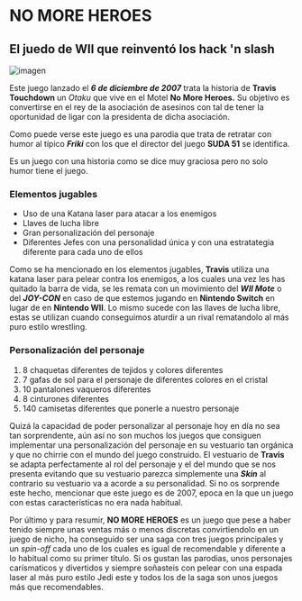 # NO MORE HEROES #
## El juedo de WII que reinventó los hack 'n slash ##
![imagen](https://github.com/user-attachments/assets/e79b9135-dc8a-473b-a043-7272e68c5928)

Este juego lanzado el **_6 de diciembre de 2007_** trata la historia de **Travis Touchdown** un _Otaku_ que vive en el Motel **No More Heroes.** Su objetivo es convertirse en el rey de la asociación de asesinos con tal de tener la oportunidad de ligar con la presidenta de dicha asociación.

Como puede verse este juego es una parodia que trata de retratar con humor al típico **_Friki_** con los que el director del juego **SUDA 51** se identifica.

Es un juego con una historia como se dice muy graciosa pero no solo humor tiene el juego.

### Elementos jugables ###
- Uso de una Katana laser para atacar a los enemigos
- Llaves de lucha libre
- Gran personalización del personaje
- Diferentes Jefes con una personalidad única y con una estratategia diferente para cada uno de ellos

Como se ha mencionado en los elementos jugables, **Travis** utiliza una katana laser para pelear contra los enemigos, a los cuales una vez les has quitado la barra de vida, se les remata con un movimiento del _**WII Mote**_ o del **_JOY-CON_** en caso de que estemos jugando en **Nintendo Switch** en lugar de en **Nintendo WII**.
Lo mismo sucede con las llaves de lucha libre, estas se utilizan cuando conseguimos aturdir a un rival rematandolo al más puro estilo wrestling.

### Personalización del personaje ###
1. 8 chaquetas diferentes de tejidos y colores diferentes
2. 7 gafas de sol para el personaje de diferentes colores en el cristal
3. 10 pantalones vaqueros diferentes
4. 8 cinturones diferentes
5. 140 camisetas diferentes que ponerle a nuestro personaje

Quizá la capacidad de poder personalizar al personaje hoy en día no sea tan sorprendente, aún así no son muchos los juegos que consiguen implementar una personalización del personaje en su vestuario tan orgánica y que no chirrie con el mundo del juego construido.
El vestuario de **Travis** se adapta perfectamente al rol del personaje y el del mundo que se nos presenta evitando que su vestuario parezca simplemente una **_Skin_** al contrario su vestuario va a acorde a su personalidad.
Si no os sorprende este hecho, mencionar que este juego es de 2007, epoca en la que un juego con estas características no era nada habitual.

Por último y para resumir, **NO MORE HEROES** es un juego que pese a haber tenido siempre unas ventas más o menos discretas convirtiendolo en un juego de nicho, ha conseguido ser una saga con tres juegos principales y un _spin-off_ cada uno de los cuales es igual de recomendable y diferente a lo habitual como su primer título.
Si os gustan las parodias, unos personajes carísmaticos y divertidos y siempre soñasteis con pelear con una espada laser al más puro estilo Jedi este y todos los de la saga son unos juegos más que recomendables.

